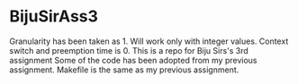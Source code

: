 # BijuSirAss3
Granularity has been taken as 1. Will work only with integer values. Context switch and preemption time is 0.
This is a repo for Biju Sirs's 3rd assignment
Some of the code has been adopted from my previous assignment.
Makefile is the same as my previous assignment.
<!-- 3
0 2 1 2
0 4 1 3
1 5 1 5 -->

<!-- 3
0 8 3 8
0 10 3 10
0 14 1 14 -->